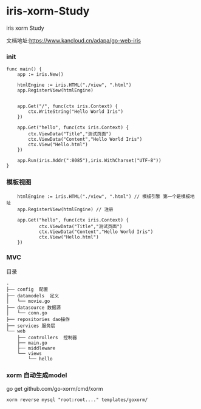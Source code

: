 # iris-xorm-Study
iris xorm Study

文档地址:https://www.kancloud.cn/adapa/go-web-iris
### init
``` 
func main() {
	app := iris.New()

	htmlEngine := iris.HTML("./view", ".html")
	app.RegisterView(htmlEngine)


	app.Get("/", func(ctx iris.Context) {
		ctx.WriteString("Hello World Iris")
	})

	app.Get("hello", func(ctx iris.Context) {
		ctx.ViewData("Title","测试页面")
		ctx.ViewData("Content","Hello World Iris")
		ctx.View("Hello.html")
	})

	app.Run(iris.Addr(":8085"),iris.WithCharset("UTF-8"))
}
```

### 模板视图
``` 
	htmlEngine := iris.HTML("./view", ".html") // 模板引擎 第一个是模板地址
	app.RegisterView(htmlEngine) // 注册
	
	app.Get("hello", func(ctx iris.Context) {
    		ctx.ViewData("Title","测试页面")
    		ctx.ViewData("Content","Hello World Iris")
    		ctx.View("Hello.html")
    })
```

### MVC
目录
```
.
├── config  配置
├── datamodels  定义
│   └── movie.go
├── datasource 数据源
│   └── conn.go 
├── repositories dao操作
├── services 服务层
└── web 
    ├── controllers  控制器
    ├── main.go
    ├── middleware 
    └── views
        └── hello
```

### xorm 自动生成model
go get github.com/go-xorm/cmd/xorm
``` 
xorm reverse mysql "root:root...." templates/goxorm/
```